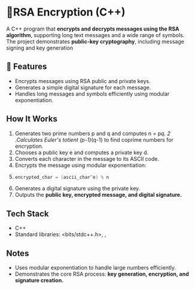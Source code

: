 # 🔐RSA Encryption (C++)
A C++ program that **encrypts and decrypts messages using the RSA algorithm**, supporting long text messages and a wide range of symbols. The project demonstrates **public-key cryptography**, including message signing and key generation

## 🚀 Features
* Encrypts messages using RSA public and private keys.
* Generates a simple digital signature for each message.
* Handles long messages and symbols efficiently using modular exponentiation.


## How It Works
1. Generates two prime numbers p and q and computes n = p*q.
2 .Calculates Euler's totient (p-1)*(q-1) to find coprime numbers for encryption.
3. Chooses a public key e and computes a private key d.
4. Converts each character in the message to its ASCII code.
5. Encrypts the message using modular exponentiation:
6. ```cpp
   encrypted_char = (ascii_char^e) % n
7. Generates a digital signature using the private key.
8. Outputs the **public key, encrypted message, and digital signature.**

## Tech Stack
* C++
* Standard libraries: <bits/stdc++.h>, <iostream>, <vector>

## Notes
* Uses modular exponentiation to handle large numbers efficiently.
* Demonstrates the core RSA process: **key generation, encryption, and signature creation.**

